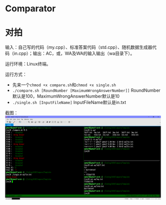 # Comparator
# 对拍

输入：自己写的代码（my.cpp）、标准答案代码（std.cpp）、随机数据生成器代码（in.cpp）；输出：AC，或，WA及WA的输入输出（wa目录下）。

运行环境：Linux终端。

运行方式：
- 先来一个`chmod +x compare.sh`和`chmod +x single.sh`
- `./compare.sh [RoundNumber [MaximumWrongAnswerNumber]]`
  RoundNumber默认是100，MaximumWrongAnswerNumber默认是10
- `./single.sh [InputFileName]`
  InputFileName默认是in.txt

截图：![见Screenshot.png](https://github.com/iphelf/Comparator/raw/master/Screenshot.png)
